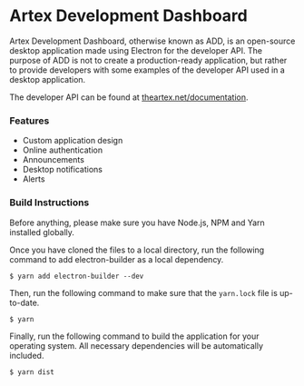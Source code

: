 # Artex Development Dashboard
Artex Development Dashboard, otherwise known as ADD, is an open-source desktop application made using Electron for the developer API. The purpose of ADD is not to create a production-ready application, but rather to provide developers with some examples of the developer API used in a desktop application.

The developer API can be found at [theartex.net/documentation](https://theartex.net/documentation).

### Features
- Custom application design
- Online authentication
- Announcements
- Desktop notifications
- Alerts

### Build Instructions
Before anything, please make sure you have Node.js, NPM and Yarn installed globally.

Once you have cloned the files to a local directory, run the following command to add electron-builder as a local dependency.
```
$ yarn add electron-builder --dev
```

Then, run the following command to make sure that the `yarn.lock` file is up-to-date.
```
$ yarn
```

Finally, run the following command to build the application for your operating system. All necessary dependencies will be automatically included.
```
$ yarn dist
```
